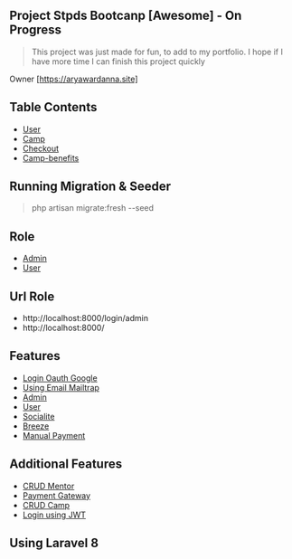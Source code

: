 ## Project Stpds Bootcanp [Awesome] - On Progress

> This project was just made for fun, to add to my portfolio. I hope if I have more time I can finish this project quickly

Owner [https://aryawardanna.site]

## Table Contents

-   [User](#user)
-   [Camp](#camp)
-   [Checkout](#checkout)
-   [Camp-benefits](#camp-benefits)

## Running Migration & Seeder

> php artisan migrate:fresh --seed

## Role

-   [Admin](#admin)
-   [User](#user)

## Url Role

-   http://localhost:8000/login/admin
-   http://localhost:8000/

## Features

-   [Login Oauth Google](#google)
-   [Using Email Mailtrap](#mailtrap)
-   [Admin](#admin)
-   [User](#user)
-   [Socialite](#socialite)
-   [Breeze](#breeze)
-   [Manual Payment](#payment)

## Additional Features

-   [CRUD Mentor](#mentor)
-   [Payment Gateway](#payment)
-   [CRUD Camp](#camp)
-   [Login using JWT](#jwt)

## Using Laravel 8
